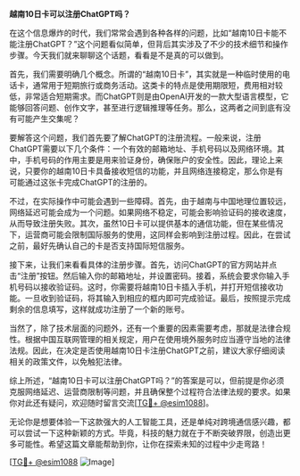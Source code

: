 **越南10日卡可以注册ChatGPT吗？**

在这个信息爆炸的时代，我们常常会遇到各种各样的问题，比如“越南10日卡能不能注册ChatGPT？”这个问题看似简单，但背后其实涉及了不少的技术细节和操作步骤。今天我们就来聊聊这个话题，看看是不是真的可以做到。

首先，我们需要明确几个概念。所谓的“越南10日卡”，其实就是一种临时使用的电话卡，通常用于短期旅行或商务活动。这类卡的特点是使用期限短，费用相对较低，非常适合短期需求。而ChatGPT则是由OpenAI开发的一款大型语言模型，它能够回答问题、创作文字，甚至进行逻辑推理等任务。那么，这两者之间到底有没有可能产生交集呢？

要解答这个问题，我们首先要了解ChatGPT的注册流程。一般来说，注册ChatGPT需要以下几个条件：一个有效的邮箱地址、手机号码以及网络环境。其中，手机号码的作用主要是用来验证身份，确保账户的安全性。因此，理论上来说，只要你的越南10日卡具备接收短信的功能，并且网络连接稳定，那么你是有可能通过这张卡完成ChatGPT的注册的。

不过，在实际操作中可能会遇到一些障碍。首先，由于越南与中国地理位置较远，网络延迟可能会成为一个问题。如果网络不稳定，可能会影响验证码的接收速度，从而导致注册失败。其次，虽然10日卡可以提供基本的通信功能，但在某些情况下，运营商可能会限制国际服务的使用，这同样会影响到注册过程。因此，在尝试之前，最好先确认自己的卡是否支持国际短信服务。

接下来，让我们来看看具体的注册步骤。首先，访问ChatGPT的官方网站并点击“注册”按钮。然后输入你的邮箱地址，并设置密码。接着，系统会要求你输入手机号码以接收验证码。这时，你需要将越南10日卡插入手机，并打开短信接收功能。一旦收到验证码，将其输入到相应的框内即可完成验证。最后，按照提示完成剩余的信息填写，这样就成功注册了一个新的账号。

当然了，除了技术层面的问题外，还有一个重要的因素需要考虑，那就是法律合规性。根据中国互联网管理的相关规定，用户在使用境外服务时应当遵守当地的法律法规。因此，在决定是否使用越南10日卡注册ChatGPT之前，建议大家仔细阅读相关的政策文件，以免触犯法律。

综上所述，“越南10日卡可以注册ChatGPT吗？”的答案是可以，但前提是你必须克服网络延迟、运营商限制等问题，并且确保整个过程符合法律法规的要求。如果你对此还有疑问，欢迎随时留言交流[[TG💪+ @esim1088](https://t.me/s/esim1088)]。

无论你是想要体验一下这款强大的人工智能工具，还是单纯对跨境通信感兴趣，都可以尝试一下这种新颖的方式。毕竟，科技的魅力就在于不断突破界限，创造出更多可能性。希望这篇文章能帮助到你，让你在探索未知的过程中少走弯路！

[[TG💪+ @esim1088](https://t.me/s/esim1088) ![Image](https://i.postimg.cc/4NQfJmqS/Snipaste-2025-05-13-00-14-12.png)]